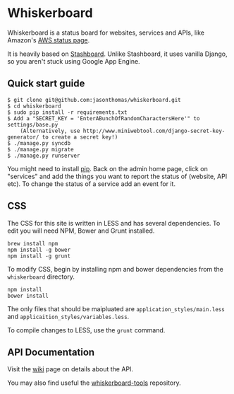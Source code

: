 Whiskerboard
============

Whiskerboard is a status board for websites, services and APIs, like Amazon's [AWS status page](http://status.aws.amazon.com/).

It is heavily based on [Stashboard](http://www.stashboard.org/). Unlike Stashboard, it uses vanilla Django, so you aren't stuck using Google App Engine.


Quick start guide
-----------------

    $ git clone git@github.com:jasonthomas/whiskerboard.git
    $ cd whiskerboard
    $ sudo pip install -r requirements.txt
    $ Add a "SECRET_KEY = 'EnterABunchOfRandomCharactersHere'" to settings/base.py
        (Alternatively, use http://www.miniwebtool.com/django-secret-key-generator/ to create a secret key!)
    $ ./manage.py syncdb
    $ ./manage.py migrate
    $ ./manage.py runserver

You might need to install [pip](http://www.pip-installer.org/en/latest/installing.html).
Back on the admin home page, click on "services" and add the things you want to report the status of (website, API etc).
To change the status of a service add an event for it.

CSS
---

The CSS for this site is written in LESS and has several dependencies. To edit you will need NPM, Bower and Grunt installed. 

    brew install npm
    npm install -g bower
    npm install -g grunt

To modify CSS, begin by installing npm and bower dependencies from the `whiskerboard` directory.

    npm install
    bower install

The only files that should be maipluated are `application_styles/main.less` and `applicaition_styles/variables.less`. 

To compile changes to LESS, use the `grunt` command.


API Documentation
-----------------

Visit the [wiki](http://github.com/sijis/whiskerboard/wiki) page on details about the API.

You may also find useful the [whiskerboard-tools](http://github.com/sijis/whiskerboard-tools) repository.

